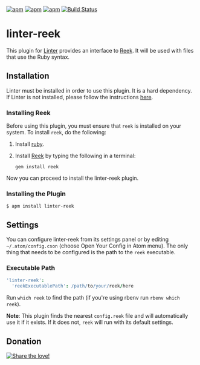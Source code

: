 [![apm](https://img.shields.io/apm/dm/linter-reek.svg)](https://atom.io/packages/linter-reek) [![apm](https://img.shields.io/apm/v/linter-reek.svg)](https://atom.io/packages/linter-reek) [![apm](https://img.shields.io/apm/l/linter-reek.svg)](https://atom.io/packages/linter-reek)
[![Build Status](https://travis-ci.org/AtomLinter/linter-reek.svg?branch=master)](https://travis-ci.org/AtomLinter/linter-reek)

# linter-reek

This plugin for [Linter](https://github.com/AtomLinter/Linter) provides an
interface to [Reek](https://github.com/troessner/reek). It will be used with
files that use the Ruby syntax.

## Installation

Linter must be installed in order to use this plugin. It is a hard dependency.
If Linter is not installed, please follow the instructions
[here](https://github.com/AtomLinter/Linter).

### Installing Reek

Before using this plugin, you must ensure that `reek` is installed on your
system. To install `reek`, do the following:

1.  Install [ruby](https://www.ruby-lang.org/).

2.  Install [Reek](https://github.com/troessner/reek) by typing the following
    in a terminal:

    ```ShellSession
    gem install reek
    ```

Now you can proceed to install the linter-reek plugin.

### Installing the Plugin

```ShellSession
$ apm install linter-reek
```

## Settings

You can configure linter-reek from its settings panel or by editing
`~/.atom/config.cson` (choose Open Your Config in Atom menu). The only thing
that needs to be configured is the path to the `reek` executable.

### Executable Path

```coffeescript
'linter-reek':
  'reekExecutablePath': /path/to/your/reek/here
```

Run `which reek` to find the path (if you're using rbenv run
`rbenv which reek`).

**Note**: This plugin finds the nearest `config.reek` file and will
automatically use it if it exists. If it does not, `reek` will run with its
default settings.

## Donation

[![Share the love!](https://techtalkers.files.wordpress.com/2012/07/buy-me-a-beer-button.jpg)](https://www.paypal.com/cgi-bin/webscr?cmd=_s-xclick&hosted_button_id=Q7588UPXABV3A)
